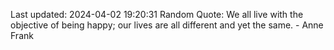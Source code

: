 Last updated: 2024-04-02 19:20:31
Random Quote: We all live with the objective of being happy; our lives are all different and yet the same. - Anne Frank